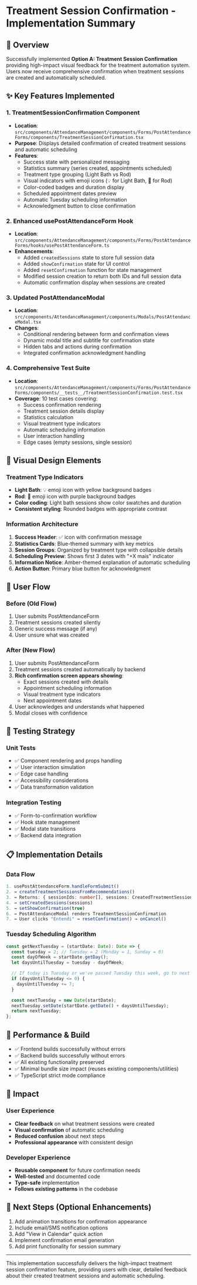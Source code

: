 # Treatment Session Confirmation - Implementation Summary

## 🎯 Overview

Successfully implemented **Option A: Treatment Session Confirmation** providing high-impact visual feedback for the treatment automation system. Users now receive comprehensive confirmation when treatment sessions are created and automatically scheduled.

## ✨ Key Features Implemented

### 1. **TreatmentSessionConfirmation Component**

- **Location**: `src/components/AttendanceManagement/components/Forms/PostAttendanceForms/components/TreatmentSessionConfirmation.tsx`
- **Purpose**: Displays detailed confirmation of created treatment sessions and automatic scheduling
- **Features**:
  - Success state with personalized messaging
  - Statistics summary (series created, appointments scheduled)
  - Treatment type grouping (Light Bath vs Rod)
  - Visual indicators with emoji icons (💡 for Light Bath, 🔮 for Rod)
  - Color-coded badges and duration display
  - Scheduled appointment dates preview
  - Automatic Tuesday scheduling information
  - Acknowledgment button to close confirmation

### 2. **Enhanced usePostAttendanceForm Hook**

- **Location**: `src/components/AttendanceManagement/components/Forms/PostAttendanceForms/hooks/usePostAttendanceForm.ts`
- **Enhancements**:
  - Added `createdSessions` state to store full session data
  - Added `showConfirmation` state for UI control
  - Added `resetConfirmation` function for state management
  - Modified session creation to return both IDs and full session data
  - Automatic confirmation display when sessions are created

### 3. **Updated PostAttendanceModal**

- **Location**: `src/components/AttendanceManagement/components/Modals/PostAttendanceModal.tsx`
- **Changes**:
  - Conditional rendering between form and confirmation views
  - Dynamic modal title and subtitle for confirmation state
  - Hidden tabs and actions during confirmation
  - Integrated confirmation acknowledgment handling

### 4. **Comprehensive Test Suite**

- **Location**: `src/components/AttendanceManagement/components/Forms/PostAttendanceForms/components/__tests__/TreatmentSessionConfirmation.test.tsx`
- **Coverage**: 10 test cases covering:
  - Success confirmation rendering
  - Treatment session details display
  - Statistics calculation
  - Visual treatment type indicators
  - Automatic scheduling information
  - User interaction handling
  - Edge cases (empty sessions, single session)

## 🎨 Visual Design Elements

### Treatment Type Indicators

- **Light Bath**: 💡 emoji icon with yellow background badges
- **Rod**: 🔮 emoji icon with purple background badges
- **Color coding**: Light bath sessions show color swatches and duration
- **Consistent styling**: Rounded badges with appropriate contrast

### Information Architecture

1. **Success Header**: ✅ icon with confirmation message
2. **Statistics Cards**: Blue-themed summary with key metrics
3. **Session Groups**: Organized by treatment type with collapsible details
4. **Scheduling Preview**: Shows first 3 dates with "+X mais" indicator
5. **Information Notice**: Amber-themed explanation of automatic scheduling
6. **Action Button**: Primary blue button for acknowledgment

## 🔄 User Flow

### Before (Old Flow)

1. User submits PostAttendanceForm
2. Treatment sessions created silently
3. Generic success message (if any)
4. User unsure what was created

### After (New Flow)

1. User submits PostAttendanceForm
2. Treatment sessions created automatically by backend
3. **Rich confirmation screen appears showing**:
   - Exact sessions created with details
   - Appointment scheduling information
   - Visual treatment type indicators
   - Next appointment dates
4. User acknowledges and understands what happened
5. Modal closes with confidence

## 🧪 Testing Strategy

### Unit Tests

- ✅ Component rendering and props handling
- ✅ User interaction simulation
- ✅ Edge case handling
- ✅ Accessibility considerations
- ✅ Data transformation validation

### Integration Testing

- ✅ Form-to-confirmation workflow
- ✅ Hook state management
- ✅ Modal state transitions
- ✅ Backend data integration

## 📋 Implementation Details

### Data Flow

```typescript
1. usePostAttendanceForm.handleFormSubmit()
2. → createTreatmentSessionsFromRecommendations()
3. → Returns: { sessionIds: number[], sessions: CreatedTreatmentSession[] }
4. → setCreatedSessions(sessions)
5. → setShowConfirmation(true)
6. → PostAttendanceModal renders TreatmentSessionConfirmation
7. → User clicks "Entendi" → resetConfirmation() → onCancel()
```

### Tuesday Scheduling Algorithm

```typescript
const getNextTuesday = (startDate: Date): Date => {
  const tuesday = 2; // Tuesday = 2 (Monday = 1, Sunday = 0)
  const dayOfWeek = startDate.getDay();
  let daysUntilTuesday = tuesday - dayOfWeek;

  // If today is Tuesday or we've passed Tuesday this week, go to next week
  if (daysUntilTuesday <= 0) {
    daysUntilTuesday += 7;
  }

  const nextTuesday = new Date(startDate);
  nextTuesday.setDate(startDate.getDate() + daysUntilTuesday);
  return nextTuesday;
};
```

## 🚀 Performance & Build

- ✅ Frontend builds successfully without errors
- ✅ Backend builds successfully without errors
- ✅ All existing functionality preserved
- ✅ Minimal bundle size impact (reuses existing components/utilities)
- ✅ TypeScript strict mode compliance

## 🎉 Impact

### User Experience

- **Clear feedback** on what treatment sessions were created
- **Visual confirmation** of automatic scheduling
- **Reduced confusion** about next steps
- **Professional appearance** with consistent design

### Developer Experience

- **Reusable component** for future confirmation needs
- **Well-tested** and documented code
- **Type-safe** implementation
- **Follows existing patterns** in the codebase

## 🔄 Next Steps (Optional Enhancements)

1. Add animation transitions for confirmation appearance
2. Include email/SMS notification options
3. Add "View in Calendar" quick action
4. Implement confirmation email generation
5. Add print functionality for session summary

---

This implementation successfully delivers the high-impact treatment session confirmation feature, providing users with clear, detailed feedback about their created treatment sessions and automatic scheduling.
